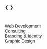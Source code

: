 <head>
<meta name="viewport" content="width=device-width, initial-scale=1">
<style>
* {box-sizing: border-box}
body {font-family: Verdana, sans-serif; margin:0}
.mySlides {display: none}
img {vertical-align: middle;}

/* Slideshow container */
.slideshow-container {
  max-width: 1000px;
  position: relative;
  margin: auto;
}

/* Next & previous buttons */
.prev, .next {
  cursor: pointer;
  position: absolute;
  top: 50%;
  width: auto;
  padding: 16px;
  margin-top: -22px;
  color: white;
  font-weight: bold;
  font-size: 18px;
  transition: 0.6s ease;
  border-radius: 0 3px 3px 0;
  user-select: none;
}

/* Position the "next button" to the right */
.next {
  right: 0;
  border-radius: 3px 0 0 3px;
}

/* On hover, add a black background color with a little bit see-through */
.prev:hover, .next:hover {
  background-color: rgba(0,0,0,0.8);
}

/* Caption text */
.text {
  color: #f2f2f2;
  font-size: 15px;
  padding: 8px 12px;
  position: absolute;
  bottom: 8px;
  width: 100%;
  text-align: center;
}

/* Number text (1/3 etc) */
.numbertext {
  color: #f2f2f2;
  font-size: 12px;
  padding: 8px 12px;
  position: absolute;
  top: 0;
}

/* The dots/bullets/indicators */
.dot {
  cursor: pointer;
  height: 15px;
  width: 15px;
  margin: 0 2px;
  background-color: #bbb;
  border-radius: 50%;
  display: inline-block;
  transition: background-color 0.6s ease;
}

.active, .dot:hover {
  background-color: #717171;
}

/* Fading animation */
.fade {
  -webkit-animation-name: fade;
  -webkit-animation-duration: 1.5s;
  animation-name: fade;
  animation-duration: 1.5s;
}

@-webkit-keyframes fade {
  from {opacity: .4}
  to {opacity: 1}
}

@keyframes fade {
  from {opacity: .4}
  to {opacity: 1}
}

/* On smaller screens, decrease text size */
@media only screen and (max-width: 300px) {
  .prev, .next,.text {font-size: 11px}
}
</style>
</head>

<body>

<div class="slideshow-container">

<div class="mySlides fade">
  <div class="numbertext">1 / 3</div>
  <img src="images/IMG_1981.png" style="width:100%">
  <div class="text">Caption Text</div>
</div>

<div class="mySlides fade">
  <div class="numbertext">2 / 3</div>
  <img src="images/IMG_2453.png" style="width:100%">
  <div class="text">Caption Two</div>
</div>

<div class="mySlides fade">
  <div class="numbertext">3 / 3</div>
  <img src="images/about_back.png" style="width:100%">
  <div class="text">Caption Three</div>
</div>

<a class="prev" onclick="plusSlides(-1)">&#10094;</a>
<a class="next" onclick="plusSlides(1)">&#10095;</a>

</div>
<br>

<div style="text-align:center">
  <span class="dot" onclick="currentSlide(1)"></span>
  <span class="dot" onclick="currentSlide(2)"></span>
  <span class="dot" onclick="currentSlide(3)"></span>
</div>

<script>
/*var slideIndex = 0;
showSlides();

function showSlides() {
  var i;
  var slides = document.getElementsByClassName("mySlides");
  for (i = 0; i < slides.length; i++) {
    slides[i].style.display = "none";
  }
  slideIndex++;
  if (slideIndex > slides.length) {slideIndex = 1}
  slides[slideIndex-1].style.display = "block";
  setTimeout(showSlides, 5000); // Change image every 2 seconds
}*/
var slideIndex = 1;
showSlides(slideIndex);

// Next/previous controls
function plusSlides(n) {
  showSlides(slideIndex += n);
}

// Thumbnail image controls
function currentSlide(n) {
  showSlides(slideIndex = n);
}

function showSlides(n) {
  var i;
  var slides = document.getElementsByClassName("mySlides");
  var dots = document.getElementsByClassName("dot");
  if (n > slides.length) {slideIndex = 1}
  if (n < 1) {slideIndex = slides.length}
  for (i = 0; i < slides.length; i++) {
      slides[i].style.display = "none";
  }
  for (i = 0; i < dots.length; i++) {
      dots[i].className = dots[i].className.replace(" active", "");
  }
  slides[slideIndex-1].style.display = "block";
  dots[slideIndex-1].className += " active";
}
</script>

</body>

<!-- testing skills bar -->

<head>
<style>
skills,
.skills .skill,
.skills .skill .skill-title,
.skills .skill .skill-bar {
   width: 100%;
   float: left;
}

.skills {
   padding:15px;
}

.skills .skill {
   margin-bottom: 30px;
}

.skills .skill .skill-title {
   color: #808080;
   margin-bottom: 10px;
   font-weight: 400;
   font-size: 14px;
}

.skills .skill .skill-bar {
   width: 0;
   height: 6px;
   background: #f0f0f0;
   transition: 1s cubic-bezier(1, 0, .5, 1);
   -webkit-transition: 1s cubic-bezier(1, 0, .5, 1);
   -ms-transition: 1s cubic-bezier(1, 0, .5, 1);
}

.skills.active .skill .skill-bar {
   width: 100%;
}

.skills .skill .skill-bar span {
   float: left;
   width: 0%;
   background: #1D91F2;
   height: 6px;
   position: relative;
   transition: 1s cubic-bezier(1, 0, .5, 1);
   -webkit-transition: 1s cubic-bezier(1, 0, .5, 1);
   -ms-transition: 1s cubic-bezier(1, 0, .5, 1);
}

.skills .skill .skill-bar span b {
   float: left;
   width: 100%;
   position: relative;
   text-align: right;
   opacity: 0;
   font-size: 14px;
   color: #1D91F2;
   font-weight: 400;
   top: -13px;
}

.container{
  width: 100%;
  max-width: 600px;
  padding:0 15px;
  margin:0 auto;
}

@import url(https://fonts.googleapis.com/css?family=Roboto:400,900&subset=latin,latin-ext);

html,body{
  overflow: hidden;
  font-family: 'Roboto', sans-serif;
}
</style>
</head>

<body>
<div class="container">
<div class="skills">
   <!-- skill -->
   <div class="skill">
      <!-- title -->
      <div class="skill-title">
         Web Development
      </div>
      <!-- bar -->
      <div class="skill-bar" data-bar="90"><span></span></div>
   </div>
   <!-- #skill -->
   <!-- skill -->
   <div class="skill">
      <!-- title -->
      <div class="skill-title">
         Consulting
      </div>
      <!-- bar -->
      <div class="skill-bar" data-bar="70"><span></span></div>
   </div>
   <!-- #skill -->
   <!-- skill -->
   <div class="skill">
      <!-- title -->
      <div class="skill-title">
         Branding & Identity
      </div>
      <!-- bar -->
      <div class="skill-bar" data-bar="60"><span></span></div>
   </div>
   <!-- #skill -->
   <!-- skill -->
   <div class="skill">
      <!-- title -->
      <div class="skill-title">
         Graphic Design
      </div>
      <!-- bar -->
      <div class="skill-bar" data-bar="80"><span></span></div>
   </div>
   <!-- #skill -->
</div>
</div>

<script>
$(".skills").addClass("active")
$(".skills .skill .skill-bar span").each(function() {
   $(this).animate({
      "width": $(this).parent().attr("data-bar") + "%"
   }, 1000);
   $(this).append('<b>' + $(this).parent().attr("data-bar") + '%</b>');
});
setTimeout(function() {
   $(".skills .skill .skill-bar span b").animate({"opacity":"1"},1000);
}, 2000);

</script>
</body>
